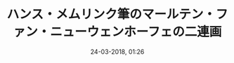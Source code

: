 ---
title: ハンス・メムリンク筆のマールテン・ファン・ニューウェンホーフェの二連画
titleone: '<ruby lang="ja" style="color:#555;">マールテン・<wbr>ファン・<wbr>ニューウェンホーフェの<wbr>二連画<rt lang="nl" style="color:#999;">Diptiek van Maarten van Nieuwenhove</rt></ruby>'
menu: マールテン・ファン・ニューウェンホーフェ
created: 22-07-2017, 23:24
date: 24-03-2018, 01:26
modified: 05-12-2018, 16:31
itempage: Article
taxonomy:
    category: [docs, ja]
content:
    items:
       '@taxonomy':
         category: [martin, ja]
    order:
        by: default
        dir: asc
    limit: 1
    pagination: true
metadata:
   description: "ブルージュ（ブルッヘ）の聖ヨハネ施療院メムリンク美術館にある、ハンス・メムリンクが作ったマールテン・ファン・ニューウェンホーフェの二連画を写真や文書で紹介する"
   keywords: 'マールテン・ファン・ニューウェンホーフェの二連画, ブルージュ, ブルッヘ, 聖ヨハネ施療院, メムリンク美術館, メムリンク, Hans Memling, Memling, Hans Memlinc, Memlinc'
   image: martin0_700x489.jpg
   image_width: 700
   image_height: 489
   image_title: ハンス・メムリンク筆のマールテン・ファン・ニューウェンホーフェの二連画
   image_legend: "ハンス・メムリンク筆のマールテン・ファン・ニューウェンホーフェの二連画、正面からの各パネルの様子"
   'twitter:card' : summary
significantlinks: ["https://ja.wikipedia.org/wiki/ハンス・メムリンク"]
specialty: ["ベルギー", "ブルゴーニュ領ネーデルラント", "フランドル", "ウェスト=フランデレン州", "ブルージュ", "ブルッヘ", "初期フランドル派", "北方ルネサンス", "フランドル絵画", "聖ヨハネ施療院", "ハンス・メムリンク美術館", "ハンス・メムリンク", "マールテン・ファン・ニューウェンホーフェの二連画", "Ursulaschrijn", "Hans Memling", "Memling", "Hans Memlinc", "Memlinc", "Sint-Janshospitaal", "マールテン・ファン・ニューウェンホーフェの二連画", "Diptiek van Maarten van Nieuwenhove"]
shortcode-core:
   active: true
sitemap:
   changefreq: weekly
   priority: 0.9
---